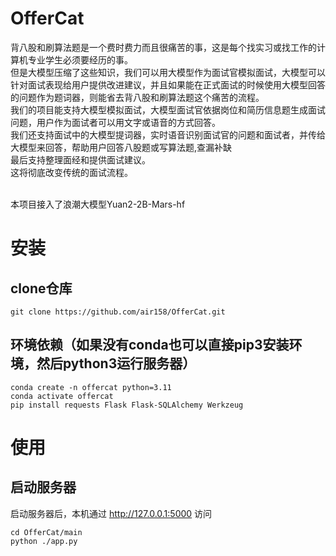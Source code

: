 # OfferCat
背八股和刷算法题是一个费时费力而且很痛苦的事，这是每个找实习或找工作的计算机专业学生必须要经历的事。
<br>
但是大模型压缩了这些知识，我们可以用大模型作为面试官模拟面试，大模型可以针对面试表现给用户提供改进建议，并且如果能在正式面试的时候使用大模型回答的问题作为题词器，则能省去背八股和刷算法题这个痛苦的流程。
<br>
我们的项目能支持大模型模拟面试，大模型面试官依据岗位和简历信息题生成面试问题，用户作为面试者可以用文字或语音的方式回答。
<br>
我们还支持面试中的大模型提词器，实时语音识别面试官的问题和面试者，并传给大模型来回答，帮助用户回答八股题或写算法题,查漏补缺
<br>
最后支持整理面经和提供面试建议。
<br>
这将彻底改变传统的面试流程。

<br>
本项目接入了浪潮大模型Yuan2-2B-Mars-hf

# 安装
## clone仓库
```
git clone https://github.com/air158/OfferCat.git
```
## 环境依赖（如果没有conda也可以直接pip3安装环境，然后python3运行服务器）
```
conda create -n offercat python=3.11
conda activate offercat
pip install requests Flask Flask-SQLAlchemy Werkzeug
```
# 使用
## 启动服务器
启动服务器后，本机通过 http://127.0.0.1:5000 访问
```
cd OfferCat/main
python ./app.py
```